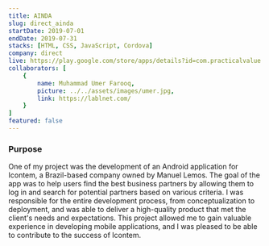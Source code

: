 ```yaml
---
title: AINDA
slug: direct_ainda
startDate: 2019-07-01
endDate: 2019-07-31
stacks: [HTML, CSS, JavaScript, Cordova]
company: direct
live: https://play.google.com/store/apps/details?id=com.practicalvalue.ainda&hl=en
collaborators: [
    {
        name: Muhammad Umer Farooq,
        picture: ../../assets/images/umer.jpg,
        link: https://lablnet.com/
    }
]
featured: false
---
```


### Purpose
One of my project was the development of an Android application for Icontem, a Brazil-based company owned by Manuel Lemos. The goal of the app was to help users find the best business partners by allowing them to log in and search for potential partners based on various criteria. I was responsible for the entire development process, from conceptualization to deployment, and was able to deliver a high-quality product that met the client's needs and expectations. This project allowed me to gain valuable experience in developing mobile applications, and I was pleased to be able to contribute to the success of Icontem.
